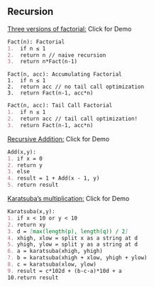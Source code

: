 ## Recursion

[Three versions of factorial:](http://rosulek.github.io/vamonos/demos/factorial.html) Click for Demo
```markdown
Fact(n): Factorial	
1.  if n ≤ 1		
2.  return n // naive recursion		
3.  return n*Fact(n-1)
```
```mardown
Fact(n, acc): Accumulating Factorial
1.  if n ≤ 1		
2.  return acc // no tail call optimization		
3.  return Fact(n-1, acc*n)
```
```markdown
Fact(n, acc): Tail Call Factorial
1.  if n ≤ 1		
2.  return acc // tail call optimization!
3.  return Fact(n-1, acc*n)
```
[Recursive Addition:](http://rosulek.github.io/vamonos/demos/addition.html) Click for Demo

```markdown
Add(x,y):		
1. if x = 0		
2. return y		
3. else		
4. result = 1 + Add(x - 1, y)		
5. return result
```
[Karatsuba’s multiplication:](http://rosulek.github.io/vamonos/demos/karatsuba.html) Click for Demo
```markdown
Karatsuba(x,y):		
1. if x < 10 or y < 10		
2. return xy		
3. d = [max(length(p), length(q)) / 2]		
4. xhigh, xlow = split x as a string at d		
5. yhigh, ylow = split y as a string at d		
6. a = karatsuba(xhigh, yhigh)		
7. b = karatsuba(xhigh + xlow, yhigh + ylow)		
8. c = karatsuba(xlow, ylow)		
9. result = c*102d + (b-c-a)*10d + a		
10.return result
```

